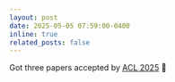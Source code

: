 ```yaml
---
layout: post
date: 2025-05-05 07:59:00-0400
inline: true
related_posts: false
---
```


Got three papers accepted by [ACL 2025](https://2025.aclweb.org/) :tada:
